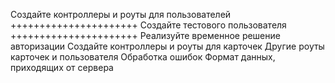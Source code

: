 
Создайте контроллеры и роуты для пользователей ++++++++++++++++++++++
Создайте тестового пользователя ++++++++++++++++++++++
Реализуйте временное решение авторизации
Создайте контроллеры и роуты для карточек
Другие роуты карточек и пользователя
Обработка ошибок
Формат данных, приходящих от сервера
